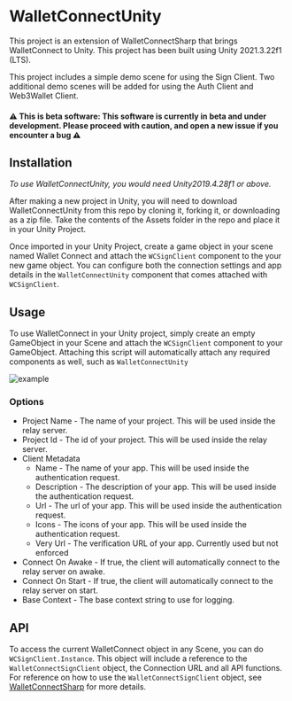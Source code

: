 
# WalletConnectUnity
This project is an extension of WalletConnectSharp that brings WalletConnect to Unity. This project has been built using Unity 2021.3.22f1 (LTS). 

This project includes a simple demo scene for using the Sign Client. Two additional demo scenes will be added for using the Auth Client
and Web3Wallet Client.

#### :warning: **This is beta software**: This software is currently in beta and under development. Please proceed with caution, and open a new issue if you encounter a bug :warning:

## Installation

*To use WalletConnectUnity, you would need Unity2019.4.28f1 or above.* 

After making a new project in Unity, you will need to download WalletConnectUnity from this repo by cloning it, forking it, or downloading as a zip file. Take the contents of the Assets folder in the repo and place it in your Unity Project.

Once imported in your Unity Project, create a game object in your scene named Wallet Connect and attach the `WCSignClient` component to the your new game object. You can configure both the connection settings and app details in the `WalletConnectUnity` component that comes
attached with `WCSignClient`.

## Usage

To use WalletConnect in your Unity project, simply create an empty GameObject in your Scene and attach the `WCSignClient` component to your GameObject. Attaching this script will automatically attach any required components as well, such
as `WalletConnectUnity`

![example](https://i.imgur.com/g6DsfoQ.png)

### Options
* Project Name - The name of your project. This will be used inside the relay server.
* Project Id - The id of your project. This will be used inside the relay server.
* Client Metadata
  * Name - The name of your app. This will be used inside the authentication request.
  * Description - The description of your app. This will be used inside the authentication request.
  * Url - The url of your app. This will be used inside the authentication request.
  * Icons - The icons of your app. This will be used inside the authentication request.
  * Very Url - The verification URL of your app. Currently used but not enforced
* Connect On Awake - If true, the client will automatically connect to the relay server on awake.
* Connect On Start - If true, the client will automatically connect to the relay server on start.
* Base Context - The base context string to use for logging.

## API

To access the current WalletConnect object in any Scene, you can do `WCSignClient.Instance`. This object will include a reference to the `WalletConnectSignClient` object, the Connection URL and all API functions. For reference on how to use the `WalletConnectSignClient` object, see [WalletConnectSharp](https://github.com/WalletConnect/WalletConnectSharp) for more details. 

